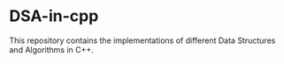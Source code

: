 # DSA-in-cpp 
This repository contains the implementations of different Data Structures and Algorithms in C++.
